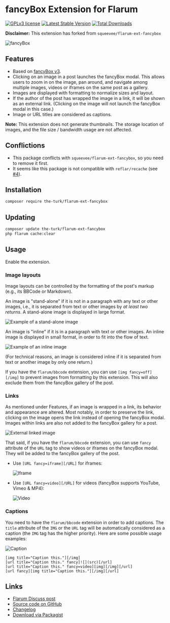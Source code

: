 # fancyBox Extension for Flarum

[![GPLv3 license](https://img.shields.io/badge/license-GPLv3-blue.svg)](https://github.com/the-turk/flarum-ext-fancybox/blob/master/LICENSE) [![Latest Stable Version](https://img.shields.io/packagist/v/the-turk/flarum-ext-fancybox.svg)](https://packagist.org/packages/the-turk/flarum-ext-fancybox) [![Total Downloads](https://img.shields.io/packagist/dt/the-turk/flarum-ext-fancybox.svg)](https://packagist.org/packages/the-turk/flarum-ext-fancybox)

**Disclaimer:** This extension has forked from `squeevee/flarum-ext-fancybox`

![fancyBox](https://i.ibb.co/kBWDJSL/fancyBox.png)

## Features

- Based on [fancyBox v3](https://github.com/fancyapps/fancybox).
- Clicking on an image in a post launches the fancyBox modal. This allows users to zoom in on the image, pan around, and navigate among multiple images, videos or iframes on the same post as a gallery.
- Images are displayed with formatting to normalize sizes and layout.
- If the author of the post has wrapped the image in a link, it will be shown as an external link. (Clicking on the image will not launch the fancyBox modal in this case.)
- Image or URL titles are considered as captions.

**Note:** This extension does not generate thumbnails. The storage location of images, and the file size / bandwidth usage are not affected.

## Conflictions

- This package conflicts with `squeevee/flarum-ext-fancybox`, so you need to remove it first.
- It seems like this package is not compatible with `reflar/recache` (see [#4](https://github.com/squeevee/flarum-ext-fancybox/issues/4)).

## Installation

```bash
composer require the-turk/flarum-ext-fancybox
```

## Updating

```bash
composer update the-turk/flarum-ext-fancybox
php flarum cache:clear
```

## Usage

Enable the extension.

### Image layouts

Image layouts can be controlled by the formatting of the post's markup (e.g., its BBCode or Markdown).

An image is "stand-alone" if it is not in a paragraph with any text or other images, i.e., it is separated from text or other images by _at least two returns_. A stand-alone image is displayed in large format.

![Example of a stand-alone image](https://i.ibb.co/pj8hbYt/fancy-block.png)

An image is "inline" if it is in a paragraph with text or other images. An inline image is displayed in small format, in order to fit into the flow of text.

![Example of an inline image](https://i.ibb.co/kDB8ndT/fancy-inline.png)

(For technical reasons, an image is considered inline if it is separated from text or another image by only one return.)

If you have the `flarum/bbcode` extension, you can use `[img fancy=off][/img]` to prevent images from formatting by this extension. This will also exclude them from the fancyBox gallery of the post.

### Links

As mentioned under Features, if an image is wrapped in a link, its behavior and appearance are altered. Most notably, in order to preserve the link, clicking on the image opens the link instead of opening the fancyBox modal. Images within links are also not added to the fancyBox gallery for a post.

![External linked image](https://i.ibb.co/WG1xSNm/fancy-external.png)

That said, if you have the `flarum/bbcode` extension, you can use `fancy` attribute of the `URL` tag to show videos or iframes on the fancyBox modal. They will be added to the fancyBox gallery of the post.

- Use `[URL fancy=iframe][/URL]` for iframes:

    ![Iframe](https://i.ibb.co/svHhPrM/fancy-iframe.png)

- Use `[URL fancy=video][/URL]` for videos (fancyBox supports YouTube, Vimeo & MP4):

    ![Video](https://i.ibb.co/dGRrtwf/fancy-video.png)


### Captions

You need to have the `flarum/bbcode` extension in order to add captions. The `title` attribute of the `IMG` or the `URL` tag will be automatically considered as a caption (the `IMG` tag has the higher priority). Here are some possible usage examples:

![Caption](https://i.ibb.co/4NxbZst/fancy-caption.png)

```
[img title="Caption this."][/img]
[url title="Caption this." fancy]![](src)[/url]
[url title="Caption this." fancy=video][img][/img][/url]
[url fancy][img title="Caption this."][/img][/url]
```

## Links

- [Flarum Discuss post](https://discuss.flarum.org/d/19535-fancybox-extension-beta)
- [Source code on GitHub](https://github.com/the-turk/flarum-ext-fancybox)
- [Changelog](https://github.com/the-turk/flarum-ext-fancybox/blob/master/CHANGELOG.md)
- [Download via Packagist](https://packagist.org/packages/the-turk/flarum-ext-fancybox)
